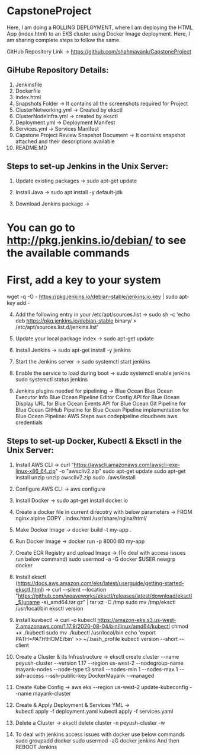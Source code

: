 # CapstoneProject

Here, I am doing a ROLLING DEPLOYMENT, where I am deploying the HTML App (index.html) to an EKS cluster using Docker Image deployment. Here, I am sharing complete steps to follow the same.

GitHub Repository Link -> https://github.com/shahmayank/CapstoneProject

GiHube Repository Details:
--------------------------
1. Jenkinsfile
2. Dockerfile
3. index.html
4. Snapshots Folder -> It contains all the screenshots required for Project
5. ClusterNetworking.yml -> Created by eksctl
6. ClusterNodeInfra.yml -> created by eksctl
7. Deployment.yml -> Deployment Manifest
8. Services.yml -> Services Manifest
9. Capstone Project Review Snapshot Document -> It contains snapshot attached and their descriptions available
10. README.MD

Steps to set-up Jenkins in the Unix Server:
-------------------------------------------
1. Update existing packages -> 
sudo apt-get update

2. Install Java -> 
sudo apt install -y default-jdk

3. Download Jenkins package -> 
# You can go to http://pkg.jenkins.io/debian/ to see the available commands
# First, add a key to your system
wget -q -O - https://pkg.jenkins.io/debian-stable/jenkins.io.key | sudo apt-key add -

4. Add the following entry in your /etc/apt/sources.list ->
sudo sh -c 'echo deb https://pkg.jenkins.io/debian-stable binary/ > /etc/apt/sources.list.d/jenkins.list'

5. Update your local package index ->
sudo apt-get update

6. Install Jenkins ->
sudo apt-get install -y jenkins

7. Start the Jenkins server ->
sudo systemctl start jenkins

8. Enable the service to load during boot ->
sudo systemctl enable jenkins
sudo systemctl status jenkins

9. Jenkins plugins needed for pipelining -> 
Blue Ocean
Blue Ocean Executor Info
Blue Ocean Pipeline Editor
Config API for Blue Ocean
Display URL for Blue Ocean
Events API for Blue Ocean
Git Pipeline for Blue Ocean
GitHub Pipeline for Blue Ocean
Pipeline implementation for Blue Ocean
Pipeline: AWS Steps
aws codepipeline 
cloudbees aws credentials 


Steps to set-up Docker, Kubectl & Eksctl in the Unix Server:
------------------------------------------------------------
1. Install AWS CLI -> 
curl "https://awscli.amazonaws.com/awscli-exe-linux-x86_64.zip" -o "awscliv2.zip"
sudo apt-get update 
sudo apt-get install unzip 
unzip awscliv2.zip
sudo ./aws/install

2. Configure AWS CLI ->
aws configure

3. Install Docker -> 
sudo apt-get install docker.io

4. Create a docker file in current direcotry with below parameters ->
FROM nginx:alpine
COPY . index.html /usr/share/nginx/html/

5. Make Docker Image -> 
docker build -t my-app .

6. Run Docker Image -> 
docker run -p 8000:80 my-app 

7. Create ECR Registry and upload Image -> 
(To deal with access issues run below command)
sudo usermod -a -G docker $USER
newgrp docker

8. Install  eksctl (https://docs.aws.amazon.com/eks/latest/userguide/getting-started-eksctl.html) ->
curl --silent --location "https://github.com/weaveworks/eksctl/releases/latest/download/eksctl_$(uname -s)_amd64.tar.gz" | tar xz -C /tmp
sudo mv /tmp/eksctl /usr/local/bin
eksctl version

9. Install kuvbectl ->
curl -o kubectl https://amazon-eks.s3.us-west-2.amazonaws.com/1.17.9/2020-08-04/bin/linux/amd64/kubectl
chmod +x ./kubectl
sudo mv ./kubectl /usr/local/bin
echo 'export PATH=$PATH:$HOME/bin' >> ~/.bash_profile
kubectl version --short --client


10. Create a Cluster & its Infrastructure ->
eksctl create cluster --name peyush-cluster --version 1.17 --region us-west-2 --nodegroup-name mayank-nodes --node-type t3.small --nodes-min 1 --nodes-max 1 --ssh-access --ssh-public-key DockerMayank --managed

11. Create Kube Config ->
aws eks --region us-west-2 update-kubeconfig --name mayank-cluster

12. Create & Apply Deployment & Services YML ->  
kubectl apply -f deployment.yaml
kubectl apply -f services.yaml

13. Delete a Cluster -> 
eksctl delete cluster -n peyush-cluster -w

14. To deal with jenkins access issues with docker use below commands
sudo groupadd docker
sudo usermod -aG docker jenkins
And then REBOOT Jenkins